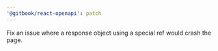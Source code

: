 ```yaml
---
'@gitbook/react-openapi': patch
---
```


Fix an issue where a response object using a special ref would crash the page.
